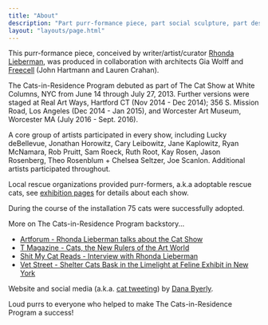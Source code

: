 ```yaml
---
title: "About"
description: "Part purr-formance piece, part social sculpture, part design solution: The Cats-in-Residence Program integrates Art and rescue to address animal overpopulation in urban areas."
layout: "layouts/page.html"
---
```



This purr-formance piece, conceived by writer/artist/curator [Rhonda Lieberman](https://rhondalieberman.com), was produced in collaboration with architects Gia Wolff and [Freecell](http://www.frcll.com/) (John Hartmann and Lauren Crahan).

The Cats-in-Residence Program debuted as part of The Cat Show at White Columns, NYC from June 14 through July 27, 2013. Further versions were staged at Real Art Ways, Hartford CT (Nov 2014 - Dec 2014); 356 S. Mission Road, Los Angeles (Dec 2014 - Jan 2015), and Worcester Art Museum, Worcester MA (July 2016 - Sept. 2016).

A core group of artists participated in every show, including Lucky deBellevue,  Jonathan Horowitz, Cary Leibowitz, Jane Kaplowitz, Ryan McNamara, Rob Pruitt, Sam Roeck, Ruth Root, Kay Rosen, Jason Rosenberg, Theo Rosenblum + Chelsea Seltzer, Joe Scanlon.  Additional artists participated throughout.

Local rescue organizations provided purr-formers, a.k.a adoptable rescue cats, see [exhibition pages](/exhibitions/) for details about each show.

During the course of the installation 75 cats were successfully adopted.

More on The Cats-in-Residence Program backstory...

* [Artforum - Rhonda Lieberman talks about the Cat Show](https://www.artforum.com/interviews/rhonda-lieberman-talks-about-the-cat-show-41537)
* [T Magazine - Cats, the New Rulers of the Art World](https://tmagazine.blogs.nytimes.com/2013/07/09/artifacts-cats-the-new-rulers-of-the-art-world/)
* [Shit My Cat Reads - Interview with Rhonda Lieberman](https://web.archive.org/web/20140117232732/http://shitmycatsread.com/post/52631584754/the-evening-interviews-rhonda-lieberman)
* [Vet Street - Shelter Cats Bask in the Limelight at Feline Exhibit in New York](http://www.vetstreet.com/our-pet-experts/shelter-cats-bask-in-the-limelight-at-feline-art-exhibit-in-new-york)

Website and social media (a.k.a. [cat tweeting](http://twitter.com/catsinresidence)) by [Dana Byerly](https://danabyerly.com).

Loud purrs to everyone who helped to make The Cats-in-Residence Program a success!
